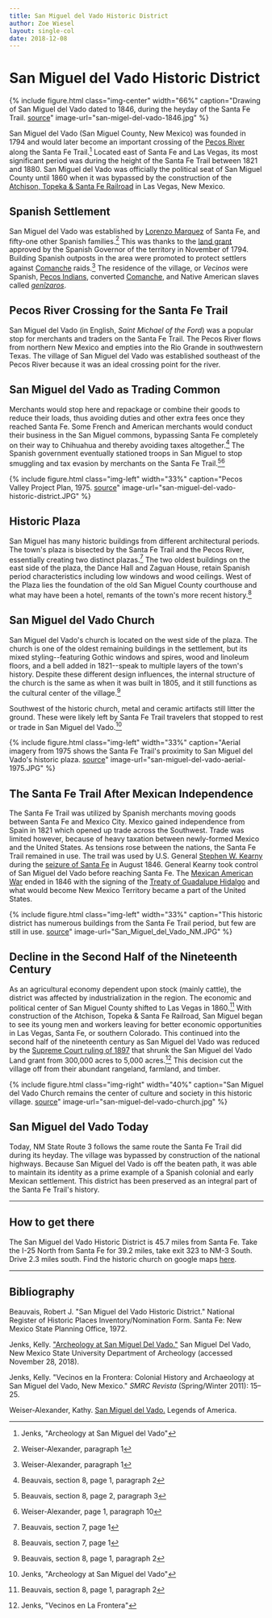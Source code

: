 ```yaml
---
title: San Miguel del Vado Historic District
author: Zoe Wiesel
layout: single-col
date: 2018-12-08
---
```


# San Miguel del Vado Historic District


{% include figure.html class="img-center" width="66%" caption="Drawing of San Miguel del Vado dated to 1846, during the heyday of the Santa Fe Trail. [source](https://en.wikipedia.org/wiki/San_Miguel_del_Vado_Land_Grant)" image-url="san-migel-del-vado-1846.jpg" %}

San Miguel del Vado (San Miguel County, New Mexico) was founded in 1794 and would later become an important crossing of the [Pecos River](https://en.wikipedia.org/wiki/Pecos_River) along the Santa Fe Trail.[^Jenks1] Located east of Santa Fe and Las Vegas, its most significant period was during the height of the Santa Fe Trail between 1821 and 1880. San Miguel del Vado was officially the political seat of San Miguel County until 1860 when it was bypassed by the construction of the [Atchison, Topeka & Santa Fe Railroad](https://en.wikipedia.org/wiki/Atchison,_Topeka_and_Santa_Fe_Railway) in Las Vegas, New Mexico.

## Spanish Settlement

San Miguel del Vado was established by [Lorenzo Marquez](http://dev.newmexicohistory.org/filedetails.php?fileID=9998) of Santa Fe, and fifty-one other Spanish families.[^source2] This was thanks to the [land grant](https://en.wikipedia.org/wiki/San_Miguel_del_Vado_Land_Grant) approved by the Spanish Governor of the territory in November of 1794. Building Spanish outposts in the area were promoted to protect settlers against [Comanche](https://en.wikipedia.org/wiki/Comanche) raids.[^source2-1] The residence of the village, or _Vecinos_ were Spanish, [Pecos Indians](https://www.nps.gov/peco/learn/historyculture/people-of-pecos.htm), converted [Comanche](https://en.wikipedia.org/wiki/Comanche), and Native American slaves called [_genîzaros_](https://en.wikipedia.org/wiki/Gen%C3%ADzaro).


## Pecos River Crossing for the Santa Fe Trail

San Miguel del Vado (in English, *Saint Michael of the Ford*) was a popular stop for merchants and traders on the Santa Fe Trail. The Pecos River flows from northern New Mexico and empties into the Rio Grande in southwestern Texas. The village of San Miguel del Vado was established southeast of the Pecos River because it was an ideal crossing point for the river.

## San Miguel del Vado as Trading Common

Merchants would stop here and repackage or combine their goods to reduce their loads, thus avoiding duties and other extra fees once they reached Santa Fe. Some French and American merchants would conduct their business in the San Miguel commons, bypassing Santa Fe completely on their way to Chihuahua and thereby avoiding taxes altogether.[^NRHP8] The Spanish government eventually stationed troops in San Miguel to stop smuggling and tax evasion by merchants on the Santa Fe Trail.[^NRHP81][^LOAsource2]

{% include figure.html class="img-left" width="33%" caption="Pecos Valley Project Plan, 1975. [source](https://www.loc.gov/resource/hhh.nm0036.sheet/?sp=2)" image-url="san-miguel-del-vado-historic-district.JPG" %}


## Historic Plaza

San Miguel has many historic buildings from different architectural periods. The town's plaza is bisected by the Santa Fe Trail and the Pecos River, essentially creating two distinct plazas.[^NRHP7] The two oldest buildings on the east side of the plaza, the Dance Hall and Zaguan House, retain Spanish period characteristics including low windows and wood ceilings. West of the Plaza lies the foundation of the old San Miguel County courthouse and what may have been a hotel, remants of the town's more recent history.[^NRHP71]

## San Miguel del Vado Church

San Miguel del Vado's church is located on the west side of the plaza. The church is one of the oldest remaining buildings in the settlement, but its mixed styling--featuring Gothic windows and spires, wood and linoleum floors, and a bell added in 1821--speak to multiple layers of the town's history. Despite these different design influences, the internal structure of the church is the same as when it was built in 1805, and it still functions as the cultural center of the village.[^NRHP83]

Southwest of the historic church, metal and ceramic artifacts still litter the ground. These were likely left by Santa Fe Trail travelers that stopped to rest or trade in San Miguel del Vado.[^Jenks3]

{% include figure.html class="img-left" width="33%" caption="Aerial imagery from 1975 shows the Santa Fe Trail's proximity to San Miguel del Vado's historic plaza. [source](https://anthropology.nmsu.edu/anthropology-faculty/jenks/san-miguel-del-vado/)" image-url="san-miguel-del-vado-aerial-1975.JPG" %}

## The Santa Fe Trail After Mexican Independence

The Santa Fe Trail was utilized by Spanish merchants moving goods between Santa Fe and Mexico City. Mexico gained independence from Spain in 1821 which opened up trade across the Southwest. Trade was limited however, because of heavy taxation between newly-formed Mexico and the United States. As tensions rose between the nations, the Santa Fe Trail remained in use. The trail was used by U.S. General [Stephen W. Kearny](https://en.wikipedia.org/wiki/Stephen_W._Kearny) during the [seizure of Santa Fe](https://en.wikipedia.org/wiki/Capture_of_Santa_Fe) in August 1846. General Kearny took control of San Miguel del Vado before reaching Santa Fe. The [Mexican American War](https://home.nps.gov/safe/learn/historyculture/map-timeline-2.htm) ended in 1846 with the signing of the [Treaty of Guadalupe Hidalgo](https://en.wikipedia.org/wiki/Treaty_of_Guadalupe_Hidalgo) and what would become New Mexico Territory became a part of the United States.

{% include figure.html class="img-left" width="33%" caption="This historic district has numerous buildings from the Santa Fe Trail period, but few are still in use. [source](https://en.wikipedia.org/wiki/San_Miguel_del_Vado#/media/File:San_Miguel_del_Vado_NM.JPG)" image-url="San_Miguel_del_Vado_NM.JPG" %}

## Decline in the Second Half of the Nineteenth Century

As an agricultural economy dependent upon stock (mainly cattle), the district was affected by industrialization in the region. The economic and political center of San Miguel County shifted to Las Vegas in 1860.[^NRHP9] With construction of the Atchison, Topeka & Santa Fe Railroad, San Miguel began to see its young men and workers leaving for better economic opportunities in Las Vegas, Santa Fe, or southern Colorado. This continued into the second half of the nineteenth century as San Miguel del Vado was reduced by the [Supreme Court ruling of 1897](https://digitalrepository.unm.edu/cgi/viewcontent.cgi?referer=https://www.google.com/&httpsredir=1&article=1160&context=law_facultyscholarship) that shrunk the San Miguel del Vado Land grant from 300,000 acres to 5,000 acres.[^Jenks2] This decision cut the village off from their abundant rangeland, farmland, and timber.

{% include figure.html class="img-right" width="40%" caption="San Miguel del Vado Church remains the center of culture and society in this historic village. [source](https://en.wikipedia.org/wiki/San_Miguel_del_Vado#/media/File:Church_-_San_Miguel_del_Vado_NM.JPG)" image-url="san-miguel-del-vado-church.jpg" %}

## San Miguel del Vado Today

Today, NM State Route 3 follows the same route the Santa Fe Trail did during its heyday. The village was bypassed by construction of the national highways. Because San Miguel del Vado is off the beaten path, it was able to maintain its identity as a prime example of a Spanish colonial and early Mexican settlement. This district has been preserved as an integral part of the Santa Fe Trail's history.

***

## How to get there
The San Miguel del Vado Historic District is 45.7 miles from Santa Fe. Take the I-25 North from Santa Fe for 39.2 miles, take exit 323 to NM-3 South. Drive 2.3 miles south. Find the historic church on google maps [here](https://goo.gl/maps/wLk59tChm3s).

***

## Bibliography
Beauvais, Robert J. "San Miguel del Vado Historic District." National Register of Historic Places Inventory/Nomination Form. Santa Fe: New Mexico State Planning Office, 1972.

Jenks, Kelly. ["Archeology at San Miguel Del Vado."](https://anthropology.nmsu.edu/anthropology-faculty/jenks/san-miguel-del-vado/) San Miguel Del Vado, New Mexico State University Department of Archeology (accessed November 28, 2018).  

Jenks, Kelly. "Vecinos en la Frontera: Colonial History and Archaeology at San Miguel del Vado, New Mexico." _SMRC Revista_ (Spring/Winter 2011): 15–25.

Weiser-Alexander, Kathy. [San Miguel del Vado.](https://www.legendsofamerica.com/san-miguel-del-vado/) Legends of America.


[^Jenks1]:Jenks, "Archeology at San Miguel del Vado"
[^Jenks3]:Jenks, "Archeology at San Miguel del Vado"
[^NRHP8]: Beauvais, section 8, page 1, paragraph 2
[^NRHP9]: Beauvais, section 8, page 1, paragraph 2
[^NRHP7]: Beauvais, section 7, page 1
[^Jenks2]: Jenks, "Vecinos en La Frontera"
[^source2]: Weiser-Alexander, paragraph 1
[^source2-1]: Weiser-Alexander, paragraph 1
[^NRHP81]: Beauvais, section 8, page 2, paragraph 3
[^LOAsource2]: Weiser-Alexander, page 1, paragraph 10
[^NRHP71]: Beauvais, section 7, page 1
[^NRHP83]: Beauvais, section 8, page 1, paragraph 2
